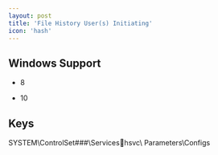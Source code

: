 ```yaml
---
layout: post
title: 'File History User(s) Initiating'
icon: 'hash'
---
```


## Windows Support

- 8

- 10



## Keys

SYSTEM\ControlSet###\Serviceshsvc\ Parameters\Configs

